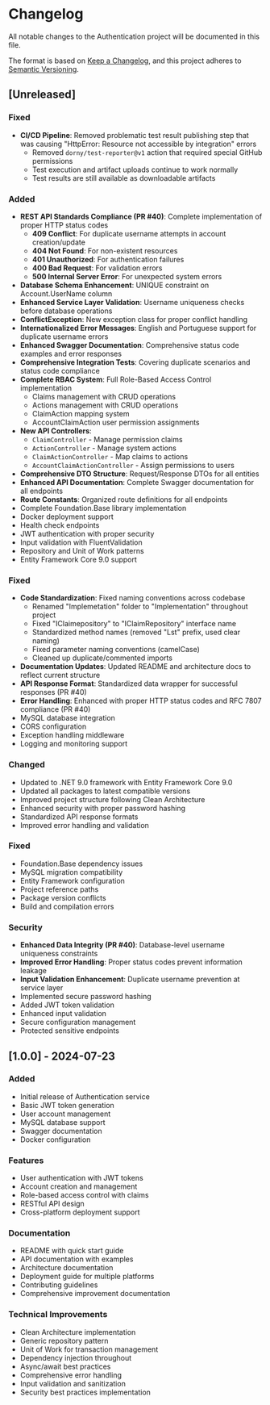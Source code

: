 # Changelog

All notable changes to the Authentication project will be documented in this file.

The format is based on [Keep a Changelog](https://keepachangelog.com/en/1.0.0/),
and this project adheres to [Semantic Versioning](https://semver.org/spec/v2.0.0.html).

## [Unreleased]

### Fixed
- **CI/CD Pipeline**: Removed problematic test result publishing step that was causing "HttpError: Resource not accessible by integration" errors
  - Removed `dorny/test-reporter@v1` action that required special GitHub permissions
  - Test execution and artifact uploads continue to work normally
  - Test results are still available as downloadable artifacts

### Added
- **REST API Standards Compliance (PR #40)**: Complete implementation of proper HTTP status codes
  - **409 Conflict**: For duplicate username attempts in account creation/update
  - **404 Not Found**: For non-existent resources
  - **401 Unauthorized**: For authentication failures
  - **400 Bad Request**: For validation errors
  - **500 Internal Server Error**: For unexpected system errors
- **Database Schema Enhancement**: UNIQUE constraint on Account.UserName column
- **Enhanced Service Layer Validation**: Username uniqueness checks before database operations
- **ConflictException**: New exception class for proper conflict handling
- **Internationalized Error Messages**: English and Portuguese support for duplicate username errors
- **Enhanced Swagger Documentation**: Comprehensive status code examples and error responses
- **Comprehensive Integration Tests**: Covering duplicate scenarios and status code compliance
- **Complete RBAC System**: Full Role-Based Access Control implementation
  - Claims management with CRUD operations
  - Actions management with CRUD operations
  - ClaimAction mapping system
  - AccountClaimAction user permission assignments
- **New API Controllers**: 
  - `ClaimController` - Manage permission claims
  - `ActionController` - Manage system actions
  - `ClaimActionController` - Map claims to actions
  - `AccountClaimActionController` - Assign permissions to users
- **Comprehensive DTO Structure**: Request/Response DTOs for all entities
- **Enhanced API Documentation**: Complete Swagger documentation for all endpoints
- **Route Constants**: Organized route definitions for all endpoints
- Complete Foundation.Base library implementation
- Docker deployment support
- Health check endpoints
- JWT authentication with proper security
- Input validation with FluentValidation
- Repository and Unit of Work patterns
- Entity Framework Core 9.0 support

### Fixed
- **Code Standardization**: Fixed naming conventions across codebase
  - Renamed "Implemetation" folder to "Implementation" throughout project
  - Fixed "IClaimepository" to "IClaimRepository" interface name
  - Standardized method names (removed "Lst" prefix, used clear naming)
  - Fixed parameter naming conventions (camelCase)
  - Cleaned up duplicate/commented imports
- **Documentation Updates**: Updated README and architecture docs to reflect current structure
- **API Response Format**: Standardized data wrapper for successful responses (PR #40)
- **Error Handling**: Enhanced with proper HTTP status codes and RFC 7807 compliance (PR #40)
- MySQL database integration
- CORS configuration
- Exception handling middleware
- Logging and monitoring support

### Changed
- Updated to .NET 9.0 framework with Entity Framework Core 9.0
- Updated all packages to latest compatible versions
- Improved project structure following Clean Architecture
- Enhanced security with proper password hashing
- Standardized API response formats
- Improved error handling and validation

### Fixed
- Foundation.Base dependency issues
- MySQL migration compatibility
- Entity Framework configuration
- Project reference paths
- Package version conflicts
- Build and compilation errors

### Security
- **Enhanced Data Integrity (PR #40)**: Database-level username uniqueness constraints
- **Improved Error Handling**: Proper status codes prevent information leakage
- **Input Validation Enhancement**: Duplicate username prevention at service layer
- Implemented secure password hashing
- Added JWT token validation
- Enhanced input validation
- Secure configuration management
- Protected sensitive endpoints

## [1.0.0] - 2024-07-23

### Added
- Initial release of Authentication service
- Basic JWT token generation
- User account management
- MySQL database support
- Swagger documentation
- Docker configuration

### Features
- User authentication with JWT tokens
- Account creation and management
- Role-based access control with claims
- RESTful API design
- Cross-platform deployment support

### Documentation
- README with quick start guide
- API documentation with examples
- Architecture documentation
- Deployment guide for multiple platforms
- Contributing guidelines
- Comprehensive improvement documentation

### Technical Improvements
- Clean Architecture implementation
- Generic repository pattern
- Unit of Work for transaction management
- Dependency injection throughout
- Async/await best practices
- Comprehensive error handling
- Input validation and sanitization
- Security best practices implementation